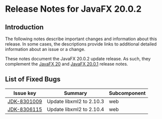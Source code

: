 # Release Notes for JavaFX 20.0.2

## Introduction

The following notes describe important changes and information about this release. In some cases, the descriptions provide links to additional detailed information about an issue or a change.

These notes document the JavaFX 20.0.2 update release. As such, they complement the [JavaFX 20](https://github.com/openjdk/jfx20u/blob/master/doc-files/release-notes-20.md) and [JavaFX 20.0.1](https://github.com/openjdk/jfx20u/blob/master/doc-files/release-notes-20.0.1.md) release notes.

## List of Fixed Bugs

Issue key|Summary|Subcomponent
---------|-------|------------
[JDK-8301009](https://bugs.openjdk.java.net/browse/JDK-8301009)|Update libxml2 to 2.10.3|web
[JDK-8306115](https://bugs.openjdk.java.net/browse/JDK-8306115)|Update libxml2 to 2.10.4|web
